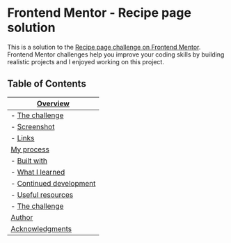 # Frontend Mentor - Recipe page solution

This is a solution to the [Recipe page challenge on Frontend Mentor](https://www.frontendmentor.io/challenges/recipe-page-KiTsR8QQKm). Frontend Mentor challenges help you improve your coding skills by building realistic projects and I enjoyed working on this project.

## Table of Contents

| [Overview](#overview) |
|---|
| - [The challenge](#the-challenge) |
| - [Screenshot](#screenshot) |
| - [Links](#links) |
| [My process](#my-process) |
| - [Built with](#built-with) |
| - [What I learned](#what-i-learned) |
| - [Continued development](#continued-development) |
| - [Useful resources](#useful-resources) |
| - [The challenge](#the-challenge) |
| [Author](#author) |
| [Acknowledgments](#acknowledgments) |

